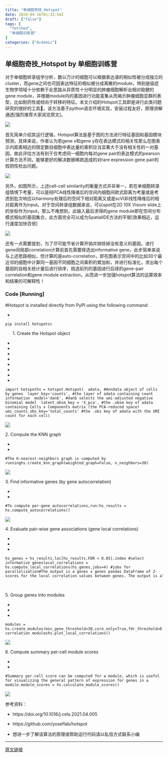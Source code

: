 ```yaml
---
title: "单细胞奇技_Hotspot"
date: 2024-04-16T01:32:54Z
draft: ["false"]
tags: [
  "fetched",
  "单细胞训练营"
]
categories: ["Acdemic"]
---
```

单细胞奇技_Hotspot by 单细胞训练营
------
<div><p data-mpa-powered-by="yiban.io">对于单细胞转录组学分析，数以万计的细胞可以根据表达谱的相似性被分成独立的cluster，而gene之间也可因表达特征的相似被分成离散的module，特别是癌症生物学领域十分依赖于此思路从异质性十分明显的肿瘤细胞解析出相对稳健的gene module，并根据module内的基因进行功能富集从而揭示肿瘤细胞亚群的表型，比如耐药性或倾向于转移的特征。本文介绍的Hotspot工具即是进行此类问题研究的很好的工具🔧，该方法基于python语言环境实现，安装过程友好，原理讲解通透[强烈推荐大家阅览原文]。</p><p><img data-galleryid="" data-ratio="0.7435185185185185" data-s="300,640" data-src="https://mmbiz.qpic.cn/mmbiz_png/LjkGSkc5VwKHX1wEAwOK2PrscIh5URuiab4UJnGJGLcHiblGvm3FRgpDWcKXZCs7RTbiaDecYzOn1AdKFvDPLwDgQ/640?wx_fmt=png" data-type="png" data-w="1080" src="https://mmbiz.qpic.cn/mmbiz_png/LjkGSkc5VwKHX1wEAwOK2PrscIh5URuiab4UJnGJGLcHiblGvm3FRgpDWcKXZCs7RTbiaDecYzOn1AdKFvDPLwDgQ/640?wx_fmt=png"></p><p>首先简单介绍其运行逻辑，Hotspot算法是基于图的方法进行特征基因和基因模块预测，具体来说，作者认为若gene x和gene y存在表达模式的相关性那么在图表示内距离相近的限定数目细胞中表达量的乘积应当显著大于没有相关性的一对基因，故此评估方法有别于仅考虑同一细胞内每对gene pair的表达模式的pearson计算方法不同，能够更好的解决数据稀疏造成的对rare expression gene pair的假阴性检出问题。<span></span></p><p><img data-galleryid="" data-ratio="0.7055555555555556" data-s="300,640" data-src="https://mmbiz.qpic.cn/mmbiz_png/LjkGSkc5VwKHX1wEAwOK2PrscIh5URuiaQM5ickzzRKIicbDibAYJmia36icGANF2x8Ou7icv0b7fbnHSS3uYOUaBicwoA/640?wx_fmt=png" data-type="png" data-w="1080" src="https://mmbiz.qpic.cn/mmbiz_png/LjkGSkc5VwKHX1wEAwOK2PrscIh5URuiaQM5ickzzRKIicbDibAYJmia36icGANF2x8Ou7icv0b7fbnHSS3uYOUaBicwoA/640?wx_fmt=png"></p><p>另外，如图所示，上述cell-cell similarity的衡量方式并非单一，若在单细胞转录组情境下考量，可以是经PCA线性降维后的空间内细胞间欧式距离为考量或是考虑到批次响应以harmony处理后的空间下相对距离又或是scVI非线性降维后的相对距离作为input。对于空间转录组数据来说，可以spot在2D 10X Visium slide上的坐标作为input，那么不难想到，此输入最后求得的gene module即在空间分布模式相似的基因集合，此方面完全可以成为SpatialIDE方法的平替[效果相近，运行速度加快百倍]</p><p><img data-galleryid="" data-ratio="0.85" data-s="300,640" data-src="https://mmbiz.qpic.cn/mmbiz_png/LjkGSkc5VwKHX1wEAwOK2PrscIh5URuiaw3eibqsEXoEabWHeVBoAxp5qPrxBGichnr5JPNKyxuUfto5Mr4IeJk5Q/640?wx_fmt=png" data-type="png" data-w="1080" src="https://mmbiz.qpic.cn/mmbiz_png/LjkGSkc5VwKHX1wEAwOK2PrscIh5URuiaw3eibqsEXoEabWHeVBoAxp5qPrxBGichnr5JPNKyxuUfto5Mr4IeJk5Q/640?wx_fmt=png"></p><p>还有一点需要提到，为了尽可能节省计算开销并排除掉没有意义的基因，进行gene间局部correlation计算前首先需要择选出informative gene，此步简单来说与上述思路相似，但计算的是auto-correlation，即在图表示空间中的比如30个最近邻的细胞中计算同一基因不同细胞之间乘积的累加和，并进行标准化，求出每个基因的自相关统计量后进行排序，挑选前列的基因进行后续的gene-pair correlation和gene module extraction，从而进一步加强hotspot算法的运算效率和结果的可解释性！<br></p><h3 data-pm-slice="1 1 []" data-en-clipboard="true"><strong>Code [Running]</strong></h3><p>#Hotspot is installed directly from PyPI using the following command:</p><section><ul><li></ul><pre data-lang="nginx"><code><span><span>pip</span> install hotspotsc</span></code></pre></section><ol><p>1. Create the Hotspot object</p></ol><section><ul><li><li><li><li><li><li><li><li></ul><pre data-lang="nginx"><code><span><span>import</span> hotspot</span></code><code><span>hs = hotspot.Hotspot(</span></code><code><span>  adata, <span>#Anndata object of cells by genes</span></span></code><code><span>  layer_key=<span>'counts'</span>, <span>#the layer of adata containing count information</span></span></code><code><span>  model=<span>'danb'</span>, <span>#danb selects the umi-adjusted negative binomial model</span></span></code><code><span>  latent_obsm_key = <span>'X_pca'</span>, <span>#the .obsm key of adata containing Cells x Components matrix (the PCA-reduced space)</span></span></code><code><span>  umi_counts_obs_key=<span>'total_counts'</span> <span>#the .obs key of adata with the UMI count for each cell</span></span></code><code><span>)</span></code></pre></section><p><img data-galleryid="" data-ratio="0.6675925925925926" data-s="300,640" data-src="https://mmbiz.qpic.cn/mmbiz_png/LjkGSkc5VwKHX1wEAwOK2PrscIh5URuiabfukoCjkeCq4U1mQtyH6ZTNG0ujBt5Fiby075HNfFbrDGhxUJIdvslg/640?wx_fmt=png" data-type="png" data-w="1080" src="https://mmbiz.qpic.cn/mmbiz_png/LjkGSkc5VwKHX1wEAwOK2PrscIh5URuiabfukoCjkeCq4U1mQtyH6ZTNG0ujBt5Fiby075HNfFbrDGhxUJIdvslg/640?wx_fmt=png"></p><p>2. Compute the KNN graph</p><section><ul><li><li></ul><pre data-lang="php"><code><span><span>#The K-nearest-neighbors graph is computed by running</span></span></code><code><span>hs.create_knn_graph(weighted_graph=<span>False</span>, n_neighbors=<span>30</span>)</span></code></pre></section><p><img data-galleryid="" data-ratio="0.2796296296296296" data-s="300,640" data-src="https://mmbiz.qpic.cn/mmbiz_png/LjkGSkc5VwKHX1wEAwOK2PrscIh5URuiaEFia9ib9mlNWzsgIU3hF9RZFM8J5fibm5Jwsb8zCjxsfPytibNMIYDiblicQ/640?wx_fmt=png" data-type="png" data-w="1080" src="https://mmbiz.qpic.cn/mmbiz_png/LjkGSkc5VwKHX1wEAwOK2PrscIh5URuiaEFia9ib9mlNWzsgIU3hF9RZFM8J5fibm5Jwsb8zCjxsfPytibNMIYDiblicQ/640?wx_fmt=png"></p><p>3. Find informative genes (by gene autocorrelation)<br></p><section><ul><li><li></ul><pre data-lang="ini"><code><span><span>#To compute per-gene autocorrelations,run:</span></span></code><code><span><span>hs_results</span> = hs.compute_autocorrelations()</span></code></pre></section><p><img data-galleryid="" data-ratio="0.6083333333333333" data-s="300,640" data-src="https://mmbiz.qpic.cn/mmbiz_png/LjkGSkc5VwKHX1wEAwOK2PrscIh5URuiaCczLtibtSrvIdFnKR86crv9NqLap7lXKXWQibW25USefhibFNOMYWktKA/640?wx_fmt=png" data-type="png" data-w="1080" src="https://mmbiz.qpic.cn/mmbiz_png/LjkGSkc5VwKHX1wEAwOK2PrscIh5URuiaCczLtibtSrvIdFnKR86crv9NqLap7lXKXWQibW25USefhibFNOMYWktKA/640?wx_fmt=png"></p><p>4. Evaluate pair-wise gene associations (gene local correlations)</p><section><ul><li><li><li></ul><pre data-lang="makefile"><code><span>hs_genes = hs_results.loc[hs_results.FDR &lt; 0.05].index <span>#select informative genes</span></span></code><code><span>local_correlations = hs.compute_local_correlations(hs_genes,jobs=4) <span>#jobs for parallelization</span></span></code><code><span><span>#The output is a genes x genes pandas DataFrame of Z-scores for the local correlation values between genes. The output is also stored in hs.local_correlation_z.</span></span></code></pre></section><p><span>‍</span></p><p><span>5. Group genes into modules</span><br></p><section><ul><li><li><li></ul><pre data-lang="makefile"><code><span>modules = hs.create_modules(min_gene_threshold=30,core_only=True,fdr_threshold=0.05)</span></code><code><span><span>#Visualizing correlation modules</span></span></code><code><span>hs.plot_local_correlations()</span></code></pre></section><p><img data-galleryid="" data-ratio="1.1712962962962963" data-s="300,640" data-src="https://mmbiz.qpic.cn/mmbiz_png/LjkGSkc5VwKHX1wEAwOK2PrscIh5URuial5bgsDBHDP4e6byXAR3icWJFjvfwUmNGpCnlibVAU8KR2WCvk1corGibg/640?wx_fmt=png" data-type="png" data-w="1080" src="https://mmbiz.qpic.cn/mmbiz_png/LjkGSkc5VwKHX1wEAwOK2PrscIh5URuial5bgsDBHDP4e6byXAR3icWJFjvfwUmNGpCnlibVAU8KR2WCvk1corGibg/640?wx_fmt=png"></p><p>6. Compute summary per-cell module scores</p><section><ul><li><li></ul><pre data-lang="shell"><code><span><span>#</span>Summary per-cell score can be computed <span>for</span> a module, <span>which</span> is useful <span>for</span> visualizing the general pattern of expression <span>for</span> genes <span>in</span> a module.</span></code><code><span>module_scores = hs.calculate_module_scores()</span></code></pre></section><p><img data-galleryid="" data-ratio="0.7953703703703704" data-s="300,640" data-src="https://mmbiz.qpic.cn/mmbiz_png/LjkGSkc5VwKHX1wEAwOK2PrscIh5URuiaznkWXBpmCYu2v9DcZ5CVMGHQf0lRbMO104S81IsI9gNaOYll3Ft2bA/640?wx_fmt=png" data-type="png" data-w="1080" src="https://mmbiz.qpic.cn/mmbiz_png/LjkGSkc5VwKHX1wEAwOK2PrscIh5URuiaznkWXBpmCYu2v9DcZ5CVMGHQf0lRbMO104S81IsI9gNaOYll3Ft2bA/640?wx_fmt=png"></p><p>参考资料：</p><ul><li><p><span>https://doi.org/10.1016/j.cels.2021.04.005</span></p></li><li><p><span>https://github.com/yoseflab/hotspot</span></p></li><li><p><span>想进一步了解该算法的原理或帮助运行代码请以私信方式联系小编</span><span></span><span></span></p></li></ul><p><mp-style-type data-value="3"></mp-style-type></p></div>  
<hr>
<a href="https://mp.weixin.qq.com/s/LA6hQ8ovp889enbvzFrrGw",target="_blank" rel="noopener noreferrer">原文链接</a>
